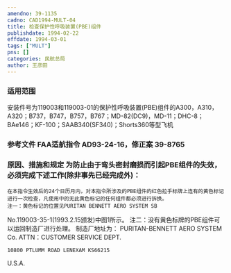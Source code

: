 ```yaml
---
amendno: 39-1135  
cadno: CAD1994-MULT-04  
title: 检查保护性呼吸装置(PBE)组件  
publishdate: 1994-02-22  
effdate: 1994-03-01  
tags: ["MULT"]  
pns: []  
categories: 民航总局  
author: 王彦田  
---
```

  
### 适用范围  
安装件号为119003和119003-01的保护性呼吸装置(PBE)组件的A300，A310，A320；B737，B747，B757，B767；MD-82(DC9)，MD-11；DHC-8；BAe146；KF-100；SAAB340(SF340)；Shorts360等型飞机  
  
<!--more-->  
### 参考文件    FAA适航指令 AD93-24-16，修正案 39-8765  
  
### 原因、措施和规定 为防止由于弯头密封磨损而引起PBE组件的失效，必须完成下述工作(除非事先已经完成外)：  
    在本指令生效后的24个日历月内，对本指令所涉及的PBE组件的红色拉手标牌上连有的黄色标记进行一次检查，凡使用中的无此黄色标记的任何组件都必须进行拆换。  
    注一：黄色标记的位置见PURITAN BENNETT AERO SYSTEM SB  
No.119003-35-1(1993.2.15颁发)中图1所示。     注二：没有黄色标牌的PBE组件可以运回制造厂进行处理。     制造厂地址为：     PURITAN-BENNETT AERO SYSTEM Co. ATTN：CUSTOMER SERVICE DEPT.  
        
    10800 PTLUMM ROAD LENEXAM KS66215  
U.S.A.  
